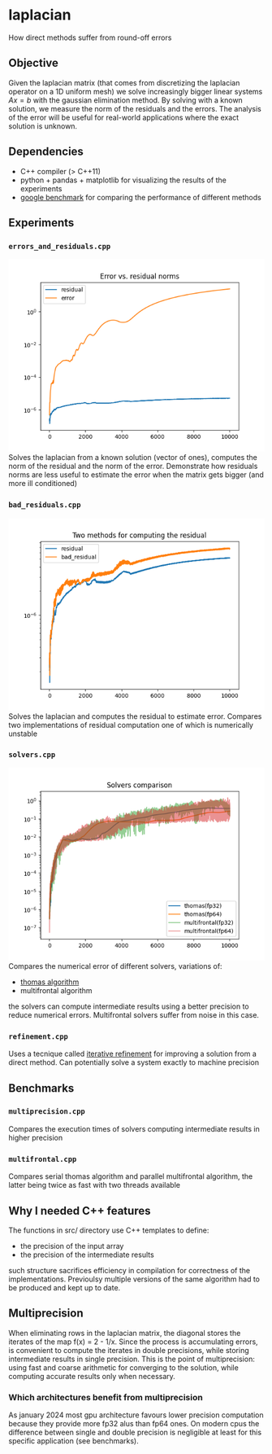 # laplacian
How direct methods suffer from round-off errors


## Objective
Given the laplacian matrix (that comes from discretizing the laplacian operator on a 1D uniform mesh) we solve increasingly bigger linear systems $Ax = b$ with the gaussian elimination method.
By solving with a known solution, we measure the norm of the residuals and the errors. The analysis of the error will be useful for real-world applications where the exact solution is unknown.


## Dependencies
 * C++ compiler (> C++11)
 * python + pandas + matplotlib for visualizing the results of the experiments
 * [google benchmark](https://github.com/google/benchmark) for comparing the performance of different methods


## Experiments

### `errors_and_residuals.cpp`
![plot](./img/errors_and_residuals.png)
Solves the laplacian from a known solution (vector of ones), computes the norm of the residual and the norm of the error. Demonstrate how residuals norms are less useful to estimate the error when the matrix gets bigger (and more ill conditioned)

### `bad_residuals.cpp`
![plot](./img/bad_residuals.png)
Solves the laplacian and computes the residual to estimate error. Compares two implementations of residual computation one of which is numerically unstable

### `solvers.cpp`
![plot](./img/solvers.png)
Compares the numerical error of different solvers, variations of:
 * [thomas algorithm](https://en.wikipedia.org/wiki/Tridiagonal_matrix_algorithm)
 * multifrontal algorithm

the solvers can compute intermediate results using a better precision to reduce numerical errors. Multifrontal solvers suffer from noise in this case.

### `refinement.cpp`
Uses a tecnique called [iterative refinement](https://en.wikipedia.org/wiki/Iterative_refinement) for improving a solution from a direct method. Can potentially solve a system exactly to machine precision


## Benchmarks

### `multiprecision.cpp`
Compares the execution times of solvers computing intermediate results in higher precision

### `multifrontal.cpp`
Compares serial thomas algorithm and parallel multifrontal algorithm, the latter being twice as fast with two threads available

## Why I needed C++ features
The functions in src/ directory use C++ templates to define:
 * the precision of the input array
 * the precision of the intermediate results

such structure sacrifices efficiency in compilation for correctness of the implementations. Previoulsy multiple versions of the same algorithm had to be produced and kept up to date.


## Multiprecision
When eliminating rows in the laplacian matrix, the diagonal stores the iterates of the map f(x) = 2 - 1/x. Since the process is accumulating errors, is convenient to compute the iterates in double precisions, while storing intermediate results in single precision. This is the point of multiprecision: using fast and coarse arithmetic for converging to the solution, while computing accurate results only when necessary.


### Which architectures benefit from multiprecision
As january 2024 most gpu architecture favours lower precision computation because they provide more fp32 alus than fp64 ones. On modern cpus the difference between single and double precision is negligible at least for this specific application (see benchmarks).
